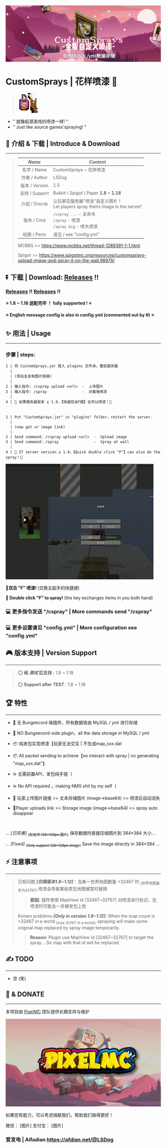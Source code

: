 ![CustomSprays](banner.png)

# <b>CustomSprays</b> | 花样喷漆 🎉

>![logo](logo64.png)

- " 就像起源游戏的喷漆一样! "
- " Just like source games'spraying! "

## 📢 介绍 & 下载 | Introduce & Download
___
>
> |*Name*|*Content*|
> |:---:|---|
> |名字 / Name    |CustomSprays ~ 花样喷漆|
> |作者 / Author  |LSDog|
> |版本 / Version |1.5|
> |支持 / Support | Bukkit \ Spigot \ Paper <b>1.8 ~ 1.18</b> |
> |介绍 / Discrip |让玩家在服务器"喷涂"自定义图片！<br>Let players spray theirs image in the server!|
> |指令 / Cmd     |`/cspray ...` - 主命令 <br>`/spray` - 喷漆<br>`/spray big` - 喷大喷漆|
> |权限 / Perm    |请见 / see "config.yml"|
> 
> MCBBS >> https://www.mcbbs.net/thread-1289391-1-1.html
>
> Spigot >> https://www.spigotmc.org/resources/customsprays-upload-image-and-spray-it-on-the-wall.98979/

## ⏬ <b>下载 | Download</b>: [Releases](https://gitee.com/pixelmc/CustomSprays/releases) !!
### [Releases](https://gitee.com/pixelmc/CustomSprays/releases) !! [Releases](https://gitee.com/pixelmc/CustomSprays/releases) !!

<b>⭐ 1.8 ~ 1.18 适配完毕 ！ fully supported ! ⭐</b>

<b>⭐ English message config is also in config.yml (commented out by #) ⭐</b>



## ✨ 用法 | Usage
___
### 步骤 | steps:

    1 | 将 CustomSprays.jar 放入 plugins 文件夹，重启服务器
      |
      | (现在去复制图片链接)
      |
    2 | 输入指令: /cspray upload <url>  -  上传图片
    3 | 输入指令: /spray                -  对着墙喷漆
      |
    4 | 🎇 如果服务器版本 ≥ 1.9，【快速双击F键】也可以喷漆！🎇


    1 | Put "CustomSprays.jar" in "plugins" folder，restart the server.
      |
      | (now get ur image link)
      |
    2 | Send command: /cspray upload <url>  -  Upload image
    3 | Send command: /spray                -  Spray at wall
      |
    4 | 🎇 If server version ≥ 1.9，【Quick double click "F"】can also do the spray！🎇

![QuickUse](QuickUse.gif "糊到爆炸的示意图")

<b>📡双击 "F" 喷漆! </b>(交换主副手的快捷键)

<b>📡 Double click "F" to spray! </b>(the key exchanges items in you both hand)


### 💻 更多指令发送 "/cspray" |  More commands send "/cspray"
### 💻 更多设置请见 "config.yml" | More configuration see "config.yml"

## 🎮 版本支持 | Version Support
___
> ⭕ <b>经 *测试* 后支持</b> : 1.8 ~ 1.18
> 
> ⭕ <b>Support after *TEST* </b> : 1.8 ~ 1.18



## 🏆 特性
___

- 🙅‍ 无 Bungeecord 端插件，所有数据皆由 MySQL / yml 进行存储
- 🙅‍ NO Bungeecord-side plugin，all the data storage in MySQL / yml


- 📦 纯发包实现喷漆【玩家无法交互 | 不生成map_xxx.dat
- 📦 All packet sending to achieve【no interact with spray | no generating "map_xxx.dat"】


- ☕ 无需前置API，发包纯手搓（
- ☕ No API required ，making NMS shit by my self（


- 🔗 玩家上传图片链接 >> 文本存储图片 (image->base64) >> 喷漆后自动消失
- 🔗Player uploads link >> Storage image (image->base64) >> spray auto disappear

<br>

... *[已完善]* <sub>(~~仅支持 128\*128px 图片~~)</sub> 保存数据时直接压缩图片到 384*384 大小...

... *[Fixed]* <sub>(~~Only support 128\*128px image~~)</sub> Save the image directly in 384*384 ...



## ⚡ 注意事项
___

> 已知问题 <b>*[仅限版本1.8~1.12]*</b>：当某一世界地图数量 >32467 时 <sub>(世界地图最多为32767)</sub> 喷漆会导致某些原生地图被暂时替换
>
>> <b>原因:</b> 插件使用 MapView id [32467~32767] 对喷漆进行标识，在喷漆时可能会一并被发包上色


> Known problems <b>*[Only in version 1.8~1.12]*</b>: When the map count is >32467 in a world <sub>(max 32767 in a world)</sub>, spraying will make some original map replaced by spray image temporarily.
>
>> <b>Reason:</b> Plugin use MapView id [32467~32767] to target the spray ...So map with that id will be replaced.



## ✍ TODO
___
- 空 (笑)



## 💖 & DONATE
___
本项目由 [PixelMC](http://pixelmc.cn/) 团队提供长期支持与维护

![logo](banner_logo.png)

如果您有能力，可以考虑捐献我们，帮助我们做得更好！

微信：
[图片]
支付宝：
[图片]

### 爱发电 | Aifadian  https://afdian.net/@LSDog